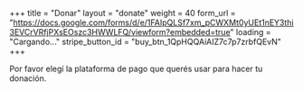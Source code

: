 +++
title = "Donar"
layout = "donate"
weight = 40
form_url = "https://docs.google.com/forms/d/e/1FAIpQLSf7xm_pCWXMt0yUEt1nEY3thi3EVCrVRfjPXsEOszc3HWWLFQ/viewform?embedded=true"
loading = "Cargando..."
stripe_button_id = "buy_btn_1QpHQQAiAIZ7c7p7zrbfQEvN"
+++

Por favor elegí la plataforma de pago que querés usar para hacer tu donación.

<!-- Por favor llená el formulario y te vamos a contactar para agradecerte y procesar tu donación. -->
